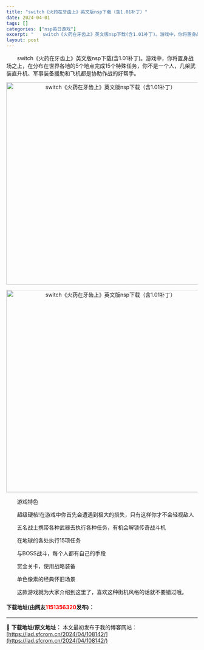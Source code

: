 ```yaml
---
title: "switch《火药在牙齿上》英文版nsp下载（含1.01补丁）"
date: 2024-04-01
tags: []
categories: ["nsp英日游戏"]
excerpt: "　　switch《火药在牙齿上》英文版nsp下载(含1.01补丁)。游戏中，你将置身战场之上，在分布在世界各地的5个地点完成15个特殊任务，你不是一个人，几架武装直升机、军事装备援助和飞机都是协助作战的好帮手。 　　游戏特色 　　超级硬核!在游戏中你首先会遭遇到极大的损失，只有这样你才不会轻视敌人 &hellip;"
layout: post
---
```


 <p>　　switch《火药在牙齿上》英文版nsp下载(含1.01补丁)。游戏中，你将置身战场之上，在分布在世界各地的5个地点完成15个特殊任务，你不是一个人，几架武装直升机、军事装备援助和飞机都是协助作战的好帮手。</p> <p align="center"><img align="" border="0" src="https://lad.sfcrom.cn/wp-content/uploads/2024/04/20240401_660a304c0da8c.webp" width="533" alt="switch《火药在牙齿上》英文版nsp下载（含1.01补丁）" /></p> <p align="center"><img align="" border="0" src="https://lad.sfcrom.cn/wp-content/uploads/2024/04/20240401_660a304c57783.webp" width="533" alt="switch《火药在牙齿上》英文版nsp下载（含1.01补丁）" /></p> <p>　　游戏特色</p> <p>　　超级硬核!在游戏中你首先会遭遇到极大的损失，只有这样你才不会轻视敌人</p> <p>　　五名战士携带各种武器去执行各种任务，有机会解锁传奇战斗机</p> <p>　　在地球的各处执行15项任务</p> <p>　　与BOSS战斗，每个人都有自己的手段</p> <p>　　赏金关卡，使用战略装备</p> <p>　　单色像素的经典怀旧场景</p> <p>　　这款游戏就为大家介绍到这里了，喜欢这种街机风格的话就不要错过哦。</p> <p><h4>下载地址(由网友<font color="red">1151356320</font>发布)：</h4></p> 

---
📖 **下载地址/原文地址：** 本文最初发布于我的博客网站：[https://lad.sfcrom.cn/2024/04/108142/](https://lad.sfcrom.cn/2024/04/108142/)
